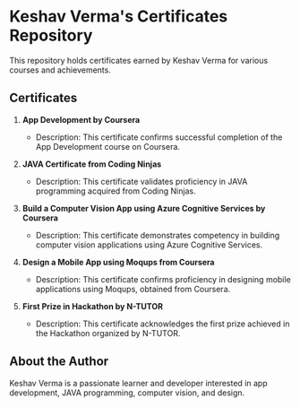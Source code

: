 # Keshav Verma's Certificates Repository

This repository holds certificates earned by Keshav Verma for various courses and achievements.

## Certificates

1. **App Development by Coursera**
   - Description: This certificate confirms successful completion of the App Development course on Coursera.

2. **JAVA Certificate from Coding Ninjas**
   - Description: This certificate validates proficiency in JAVA programming acquired from Coding Ninjas.

3. **Build a Computer Vision App using Azure Cognitive Services by Coursera**
   - Description: This certificate demonstrates competency in building computer vision applications using Azure Cognitive Services.

4. **Design a Mobile App using Moqups from Coursera**
   - Description: This certificate confirms proficiency in designing mobile applications using Moqups, obtained from Coursera.

5. **First Prize in Hackathon by N-TUTOR**
   - Description: This certificate acknowledges the first prize achieved in the Hackathon organized by N-TUTOR.

## About the Author

Keshav Verma is a passionate learner and developer interested in app development, JAVA programming, computer vision, and design.
